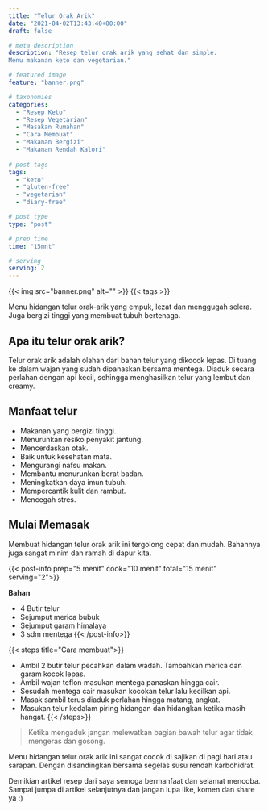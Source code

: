 ```yaml
---
title: "Telur Orak Arik"
date: "2021-04-02T13:43:40+00:00"
draft: false

# meta description
description: "Resep telur orak arik yang sehat dan simple. 
Menu makanan keto dan vegetarian."

# featured image
feature: "banner.png"

# taxonomies
categories:
  - "Resep Keto"
  - "Resep Vegetarian"
  - "Masakan Rumahan"
  - "Cara Membuat"
  - "Makanan Bergizi"
  - "Makanan Rendah Kalori"
  
# post tags
tags:
  - "keto"
  - "gluten-free"
  - "vegetarian"
  - "diary-free"

# post type
type: "post"

# prep time
time: "15mnt"

# serving
serving: 2
---
```


{{< img src="banner.png" alt="" >}}
{{< tags >}}

Menu hidangan telur orak-arik yang empuk, lezat dan menggugah selera. Juga bergizi tinggi yang membuat tubuh bertenaga.

## Apa itu telur orak arik?

Telur orak arik adalah olahan dari bahan telur yang dikocok lepas. Di tuang ke dalam wajan yang sudah dipanaskan bersama mentega. Diaduk secara perlahan dengan api kecil, sehingga menghasilkan telur yang lembut dan creamy.

## Manfaat telur

- Makanan yang bergizi tinggi.
- Menurunkan resiko penyakit jantung.
- Mencerdaskan otak.
- Baik untuk kesehatan mata.
- Mengurangi nafsu makan.
- Membantu menurunkan berat badan.
- Meningkatkan daya imun tubuh.
- Mempercantik kulit dan rambut.
- Mencegah stres.

## Mulai Memasak

Membuat hidangan telur orak arik ini tergolong cepat dan mudah. Bahannya juga sangat minim dan ramah di dapur kita.

{{< post-info prep="5 menit" cook="10 menit" total="15 menit" serving="2">}}

__Bahan__

- 4 Butir telur
- Sejumput merica bubuk
- Sejumput garam himalaya
- 3 sdm mentega
{{< /post-info>}}

{{< steps title="Cara membuat">}}
- Ambil 2 butir telur pecahkan dalam wadah. Tambahkan merica dan garam kocok lepas.
- Ambil wajan teflon masukan mentega panaskan hingga cair.
- Sesudah mentega cair masukan kocokan telur lalu kecilkan api.
- Masak sambil terus diaduk perlahan hingga matang, angkat.
- Masukan telur kedalam piring hidangan dan hidangkan ketika masih hangat.
{{< /steps>}}

>Ketika mengaduk jangan melewatkan bagian bawah telur agar tidak mengeras dan gosong.

Menu hidangan telur orak arik ini sangat cocok di sajikan di pagi hari atau sarapan. Dengan disandingkan bersama segelas susu rendah karbohidrat.

Demikian artikel resep dari saya semoga bermanfaat dan selamat mencoba. Sampai jumpa di artikel selanjutnya dan jangan lupa like, komen dan share ya :)